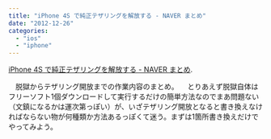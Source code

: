 ```yaml
---
title: "iPhone 4S で純正テザリングを解放する - NAVER まとめ"
date: "2012-12-26"
categories: 
  - "ios"
  - "iphone"
---
```


[iPhone 4S で純正テザリングを解放する - NAVER まとめ](http://matome.naver.jp/odai/2135504061235053701).

　脱獄からテザリング開放までの作業内容のまとめ。 　とりあえず脱獄自体はフリーソフト1個ダウンロードして実行するだけの簡単方法なのでまあ問題ない（文鎮になるかは運次第っぽい）が、いざテザリング開放となると書き換えなければならない物が何種類か方法あるっぽくて迷う。まずは1箇所書き換えだけでやってみよう。
